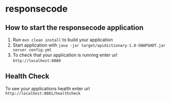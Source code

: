 # responsecode

How to start the responsecode application
---

1. Run `mvn clean install` to build your application
1. Start application with `java -jar target/apidictionary-1.0-SNAPSHOT.jar server config.yml`
1. To check that your application is running enter url `http://localhost:8080`

Health Check
---

To see your applications health enter url `http://localhost:8081/healthcheck`
